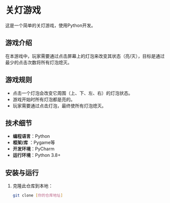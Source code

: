 # 关灯游戏

这是一个简单的关灯游戏，使用Python开发。

## 游戏介绍

在本游戏中，玩家需要通过点击屏幕上的灯泡来改变其状态（亮/灭），目标是通过最少的点击次数将所有灯泡熄灭。

## 游戏规则

- 点击一个灯泡会改变它周围（上、下、左、右）的灯泡状态。
- 游戏开始时所有灯泡都是亮的。
- 玩家需要通过点击灯泡，最终使所有灯泡熄灭。

## 技术细节

- **编程语言**：Python
- **框架/库** ：Pygame等
- **开发环境**：PyCharm
- **运行环境**：Python 3.8+

## 安装与运行

1. 克隆此仓库到本地：
   ```bash
   git clone [你的仓库地址]
